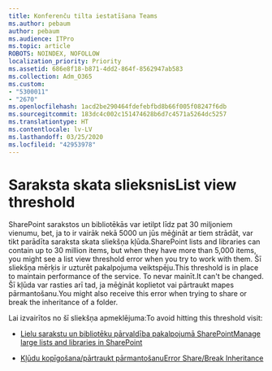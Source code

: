 ```yaml
---
title: Konferenču tilta iestatīšana Teams
ms.author: pebaum
author: pebaum
ms.audience: ITPro
ms.topic: article
ROBOTS: NOINDEX, NOFOLLOW
localization_priority: Priority
ms.assetid: 686e8f18-b871-4dd2-864f-8562947ab583
ms.collection: Adm_O365
ms.custom:
- "5300011"
- "2670"
ms.openlocfilehash: 1acd2be290464fdefebfbd8b66f005f08247f6db
ms.sourcegitcommit: 183dc4c002c151474628b6d7c4571a5264dc5257
ms.translationtype: HT
ms.contentlocale: lv-LV
ms.lasthandoff: 03/25/2020
ms.locfileid: "42953978"
---
```

# <a name="list-view-threshold"></a><span data-ttu-id="aaf2c-102">Saraksta skata slieksnis</span><span class="sxs-lookup"><span data-stu-id="aaf2c-102">List view threshold</span></span>

<span data-ttu-id="aaf2c-103">SharePoint sarakstos un bibliotēkās var ietilpt līdz pat 30 miljoniem vienumu, bet, ja to ir vairāk nekā 5000 un jūs mēģināt ar tiem strādāt, var tikt parādīta saraksta skata sliekšņa kļūda.</span><span class="sxs-lookup"><span data-stu-id="aaf2c-103">SharePoint lists and libraries can contain up to 30 million items, but when they have more than 5,000 items, you might see a list view threshold error when you try to work with them.</span></span> <span data-ttu-id="aaf2c-104">Šī sliekšņa mērķis ir uzturēt pakalpojuma veiktspēju.</span><span class="sxs-lookup"><span data-stu-id="aaf2c-104">This threshold is in place to maintain performance of the service.</span></span> <span data-ttu-id="aaf2c-105">To nevar mainīt.</span><span class="sxs-lookup"><span data-stu-id="aaf2c-105">It can't be changed.</span></span> <span data-ttu-id="aaf2c-106">Šī kļūda var rasties arī tad, ja mēģināt koplietot vai pārtraukt mapes pārmantošanu.</span><span class="sxs-lookup"><span data-stu-id="aaf2c-106">You might also receive this error when trying to share or break the inheritance of a folder.</span></span>

<span data-ttu-id="aaf2c-107">Lai izvairītos no šī sliekšņa apmeklējuma:</span><span class="sxs-lookup"><span data-stu-id="aaf2c-107">To avoid hitting this threshold visit:</span></span>

- [<span data-ttu-id="aaf2c-108">Lielu sarakstu un bibliotēku pārvaldība pakalpojumā SharePoint</span><span class="sxs-lookup"><span data-stu-id="aaf2c-108">Manage large lists and libraries in SharePoint</span></span>](https://support.office.com/article/manage-large-lists-and-libraries-in-sharepoint-b8588dae-9387-48c2-9248-c24122f07c59)

- [<span data-ttu-id="aaf2c-109">Kļūdu kopīgošana/pārtraukt pārmantošanu</span><span class="sxs-lookup"><span data-stu-id="aaf2c-109">Error Share/Break Inheritance</span></span>](https://docs.microsoft.com/SharePoint/troubleshoot/lists-and-libraries/error-share-break-inheritance)
